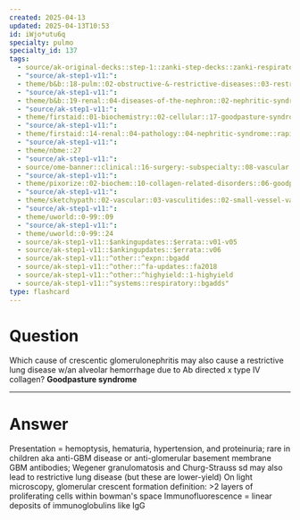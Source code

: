 ```yaml
---
created: 2025-04-13
updated: 2025-04-13T10:53
id: iWjo*utu6q
specialty: pulmo
specialty_id: 137
tags:
  - source/ak-original-decks::step-1::zanki-step-decks::zanki-respiratory::respiratory-pathology
  - "source/ak-step1-v11:": 
  - theme/b&b::18-pulm::02-obstructive-&-restrictive-diseases::03-restrictive-lung-disease
  - "source/ak-step1-v11:": 
  - theme/b&b::19-renal::04-diseases-of-the-nephron::02-nephritic-syndrome
  - "source/ak-step1-v11:": 
  - theme/firstaid::01-biochemistry::02-cellular::17-goodpasture-syndrome
  - "source/ak-step1-v11:": 
  - theme/firstaid::14-renal::04-pathology::04-nephritic-syndrome::rapidly-progressive-glomerulonephritis::goodpasture-syndrome
  - "source/ak-step1-v11:": 
  - theme/nbme::27
  - "source/ak-step1-v11:": 
  - source/ome-banner::clinical::16-surgery:-subspecialty::08-vascular
  - "source/ak-step1-v11:": 
  - theme/pixorize::02-biochem::10-collagen-related-disorders::06-goodpasture-syndrome
  - "source/ak-step1-v11:": 
  - theme/sketchypath::02-vascular::03-vasculitides::02-small-vessel-vasculitides
  - "source/ak-step1-v11:": 
  - theme/uworld::0-99::09
  - "source/ak-step1-v11:": 
  - theme/uworld::0-99::24
  - source/ak-step1-v11::$ankingupdates::$errata::v01-v05
  - source/ak-step1-v11::$ankingupdates::$errata::v06
  - source/ak-step1-v11::^other::^expn::bgadd
  - source/ak-step1-v11::^other::^fa-updates::fa2018
  - source/ak-step1-v11::^other::^highyield::1-highyield
  - source/ak-step1-v11::^systems::respiratory::bgadds"
type: flashcard
---
```


# Question
Which cause of crescentic glomerulonephritis may also cause a restrictive lung disease w/an alveolar hemorrhage due to Ab directed x type IV collagen?   **Goodpasture syndrome**

---

# Answer
Presentation = hemoptysis, hematuria, hypertension, and proteinuria; rare in children  aka anti-GBM disease or anti-glomerular basement membrane GBM antibodies; Wegener granulomatosis and Churg-Strauss sd may also lead to restrictive lung disease (but these are lower-yield)  On light microscopy, glomerular crescent formation       definition: >2 layers of proliferating cells within bowman's space   Immunofluorescence = linear deposits of immunoglobulins like IgG